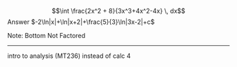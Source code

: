 

$$\int  \frac{2x^2 + 8}{3x^3+4x^2-4x} \, dx$$
Answer
$-2\ln|x|+\ln|x+2|+\frac{5}{3}\ln|3x-2|+c$

Note: Bottom Not Factored

----

intro to analysis (MT236) instead of calc 4